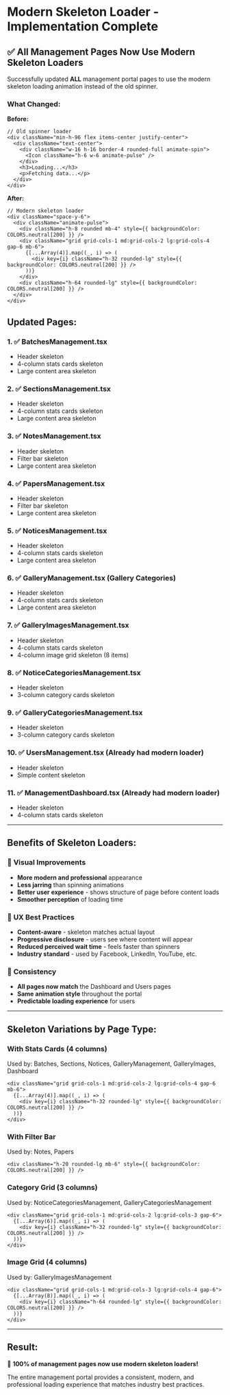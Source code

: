 # Modern Skeleton Loader - Implementation Complete

## ✅ All Management Pages Now Use Modern Skeleton Loaders

Successfully updated **ALL** management portal pages to use the modern skeleton loading animation instead of the old spinner.

### What Changed:

**Before:**
```tsx
// Old spinner loader
<div className="min-h-96 flex items-center justify-center">
  <div className="text-center">
    <div className="w-16 h-16 border-4 rounded-full animate-spin">
      <Icon className="h-6 w-6 animate-pulse" />
    </div>
    <h3>Loading...</h3>
    <p>Fetching data...</p>
  </div>
</div>
```

**After:**
```tsx
// Modern skeleton loader
<div className="space-y-6">
  <div className="animate-pulse">
    <div className="h-8 rounded mb-4" style={{ backgroundColor: COLORS.neutral[200] }} />
    <div className="grid grid-cols-1 md:grid-cols-2 lg:grid-cols-4 gap-6 mb-6">
      {[...Array(4)].map((_, i) => (
        <div key={i} className="h-32 rounded-lg" style={{ backgroundColor: COLORS.neutral[200] }} />
      ))}
    </div>
    <div className="h-64 rounded-lg" style={{ backgroundColor: COLORS.neutral[200] }} />
  </div>
</div>
```

## Updated Pages:

### 1. ✅ **BatchesManagement.tsx**
- Header skeleton
- 4-column stats cards skeleton
- Large content area skeleton

### 2. ✅ **SectionsManagement.tsx**
- Header skeleton
- 4-column stats cards skeleton
- Large content area skeleton

### 3. ✅ **NotesManagement.tsx**
- Header skeleton
- Filter bar skeleton
- Large content area skeleton

### 4. ✅ **PapersManagement.tsx**
- Header skeleton
- Filter bar skeleton
- Large content area skeleton

### 5. ✅ **NoticesManagement.tsx**
- Header skeleton
- 4-column stats cards skeleton
- Large content area skeleton

### 6. ✅ **GalleryManagement.tsx** (Gallery Categories)
- Header skeleton
- 4-column stats cards skeleton
- Large content area skeleton

### 7. ✅ **GalleryImagesManagement.tsx**
- Header skeleton
- 4-column stats cards skeleton
- 4-column image grid skeleton (8 items)

### 8. ✅ **NoticeCategoriesManagement.tsx**
- Header skeleton
- 3-column category cards skeleton

### 9. ✅ **GalleryCategoriesManagement.tsx**
- Header skeleton
- 3-column category cards skeleton

### 10. ✅ **UsersManagement.tsx** (Already had modern loader)
- Header skeleton
- Simple content skeleton

### 11. ✅ **ManagementDashboard.tsx** (Already had modern loader)
- Header skeleton
- 4-column stats cards skeleton

---

## Benefits of Skeleton Loaders:

### 🎨 **Visual Improvements**
- **More modern and professional** appearance
- **Less jarring** than spinning animations
- **Better user experience** - shows structure of page before content loads
- **Smoother perception** of loading time

### 📱 **UX Best Practices**
- **Content-aware** - skeleton matches actual layout
- **Progressive disclosure** - users see where content will appear
- **Reduced perceived wait time** - feels faster than spinners
- **Industry standard** - used by Facebook, LinkedIn, YouTube, etc.

### 🎯 **Consistency**
- **All pages now match** the Dashboard and Users pages
- **Same animation style** throughout the portal
- **Predictable loading experience** for users

---

## Skeleton Variations by Page Type:

### **With Stats Cards** (4 columns)
Used by: Batches, Sections, Notices, GalleryManagement, GalleryImages, Dashboard
```tsx
<div className="grid grid-cols-1 md:grid-cols-2 lg:grid-cols-4 gap-6 mb-6">
  {[...Array(4)].map((_, i) => (
    <div key={i} className="h-32 rounded-lg" style={{ backgroundColor: COLORS.neutral[200] }} />
  ))}
</div>
```

### **With Filter Bar**
Used by: Notes, Papers
```tsx
<div className="h-20 rounded-lg mb-6" style={{ backgroundColor: COLORS.neutral[200] }} />
```

### **Category Grid** (3 columns)
Used by: NoticeCategoriesManagement, GalleryCategoriesManagement
```tsx
<div className="grid grid-cols-1 md:grid-cols-2 lg:grid-cols-3 gap-6">
  {[...Array(6)].map((_, i) => (
    <div key={i} className="h-32 rounded-lg" style={{ backgroundColor: COLORS.neutral[200] }} />
  ))}
</div>
```

### **Image Grid** (4 columns)
Used by: GalleryImagesManagement
```tsx
<div className="grid grid-cols-1 md:grid-cols-3 lg:grid-cols-4 gap-6">
  {[...Array(8)].map((_, i) => (
    <div key={i} className="h-64 rounded-lg" style={{ backgroundColor: COLORS.neutral[200] }} />
  ))}
</div>
```

---

## Result:

🎉 **100% of management pages now use modern skeleton loaders!**

The entire management portal provides a consistent, modern, and professional loading experience that matches industry best practices.
